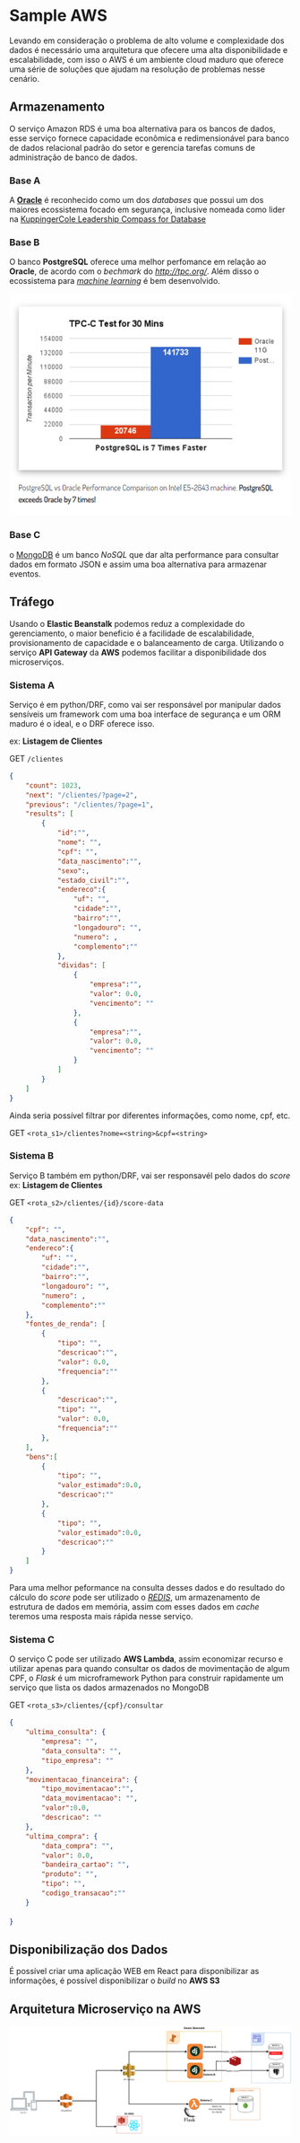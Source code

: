 # Sample AWS

Levando em consideração o problema de alto volume e complexidade dos dados é necessário uma arquitetura que 
ofecere uma alta disponibilidade e escalabilidade, com isso o AWS é um ambiente cloud maduro que oferece
uma série de soluções que ajudam na resolução de problemas nesse cenário.

## Armazenamento

O serviço Amazon RDS é uma boa alternativa para os bancos de dados, esse serviço fornece capacidade econômica e redimensionável para banco de dados relacional padrão do setor e gerencia tarefas comuns de administração de banco de dados.

### Base A

A **[Oracle](https://www.oracle.com/br/security/database-security/)** é reconhecido como um dos *databases* que possui um dos maiores ecossistema focado em segurança, 
inclusive nomeada como lider na [KuppingerCole Leadership Compass for Database](https://www.oracle.com/br/a/ocom/docs/database=and-big-data-security.pdf)

### Base B

O banco **PostgreSQL** oferece uma melhor perfomance em relação ao **Oracle**, de acordo com o *bechmark* do *http://tpc.org/*. Além disso o ecossistema para *[machine learning](https://wiki.postgresql.org/wiki/Ecosystem:Machine_learning)* é bem desenvolvido.

<img alt="bechmark_oracle_postgresql" title="Bechmark do banco oracle e postgreSQL" src="assets/benchmark_oracle_postgresql.png" />

### Base C

o [MongoDB](https://docs.mongodb.com/manual/introduction/) é um banco *NoSQL* que dar alta performance para consultar dados em formato JSON e assim uma boa alternativa para armazenar eventos.

## Tráfego

Usando o **Elastic Beanstalk** podemos reduz a complexidade do gerenciamento, o maior beneficio é a facilidade de escalabilidade, provisionamento de capacidade e o balanceamento de carga. Utilizando o serviço **API Gateway** da **AWS** podemos facilitar a disponibilidade dos microserviços.

### Sistema A

Serviço é em python/DRF, como vai ser responsável por manipular dados sensíveis um framework com uma boa interface de segurança e um ORM maduro é o ideal, e o DRF oferece isso.

ex: **Listagem de Clientes**

GET `/clientes`

```JSON
{
    "count": 1023,
    "next": "/clientes/?page=2",
    "previous": "/clientes/?page=1",
    "results": [
        {
            "id":"",
            "nome": "",
            "cpf": "",
            "data_nascimento":"",
            "sexo":,
            "estado_civil":"",
            "endereco":{
                "uf": "",
                "cidade":"",
                "bairro":"",
                "longadouro": "",
                "numero": ,
                "complemento":""
            },
            "dividas": [
                {
                    "empresa":"",
                    "valor": 0.0,
                    "vencimento": ""
                },
                {
                    "empresa":"",
                    "valor": 0.0,
                    "vencimento": ""
                }
            ]
        }
    ]
}
```

Ainda seria possível filtrar por diferentes informações, como nome, cpf, etc.

GET `<rota_s1>/clientes?nome=<string>&cpf=<string>`

### Sistema B

Serviço B também em python/DRF, vai ser responsavél pelo dados do *score*
ex: **Listagem de Clientes**

GET `<rota_s2>/clientes/{id}/score-data`

```JSON
{
    "cpf": "",
    "data_nascimento":"",
    "endereco":{
        "uf": "",
        "cidade":"",
        "bairro":"",
        "longadouro": "",
        "numero": ,
        "complemento":""
    },
    "fontes_de_renda": [
        {
            "tipo": "",
            "descricao":"",
            "valor": 0.0,
            "frequencia":""
        },
        {
            "descricao":"",
            "tipo": "",
            "valor": 0.0,
            "frequencia":""
        },
    ],
    "bens":[
        {
            "tipo": "",
            "valor_estimado":0.0,
            "descricao":""
        },
        {
            "tipo": "",
            "valor_estimado":0.0,
            "descricao":""
        }
    ]
}
```

Para uma melhor peformance na consulta desses dados e do resultado do cálculo do *score* pode ser utilizado o *[REDIS](https://redis.io/)*, um armazenamento de estrutura de dados em memória, assim com esses dados em *cache* teremos uma resposta mais rápida nesse serviço.

### Sistema C

O serviço C pode ser utilizado **AWS Lambda**, assim economizar recurso e utilizar apenas para quando consultar os dados de movimentação de algum CPF,
 o *Flask* é um microframework Python para construir rapidamente um serviço que lista os dados armazenados no MongoDB

GET `<rota_s3>/clientes/{cpf}/consultar`

```JSON
{
    "ultima_consulta": {
        "empresa": "",
        "data_consulta": "",
        "tipo_empresa": ""
    },
    "movimentacao_financeira": {
        "tipo_movimentacao":"",
        "data_movimentacao": "",
        "valor":0.0,
        "descricao": ""  
    },
    "ultima_compra": {
        "data_compra": "",
        "valor": 0.0,
        "bandeira_cartao": "",
        "produto": "",
        "tipo": "",
        "codigo_transacao":""
    }
    
}
```

## Disponibilização dos Dados

É possível criar uma aplicação WEB em React para disponibilizar as informações, é possível disponibilizar o *build* no **AWS S3**

## Arquitetura Microserviço na AWS

<img alt="arquitetura" title="Arquitetura Sugerida" src="assets/arquitetura.png" />